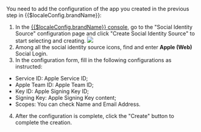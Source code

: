 <IntegrationDetailCard :title="`Fill in Apple app configuration in ${$localeConfig.brandName}`">

You need to add the configuration of the app you created in the previous step in {{$localeConfig.brandName}}:

1. In the [{{$localeConfig.brandName}} console](https://console.genauth.ai), go to the "Social Identity Source" configuration page and click "Create Social Identity Source" to start selecting and creating.
   ![](~@imagesZhCn/connections/Add-Social-Connections.png)
2. Among all the social identity source icons, find and enter **Apple (Web)** Social Login.
3. In the configuration form, fill in the following configurations as instructed:

- Service ID: Apple Service ID;
- Apple Team ID: Apple Team ID;
- Key ID: Apple Signing Key ID;
- Signing Key: Apple Signing Key content;
- Scopes: You can check Name and Email Address.

4. After the configuration is complete, click the "Create" button to complete the creation.

</IntegrationDetailCard>

